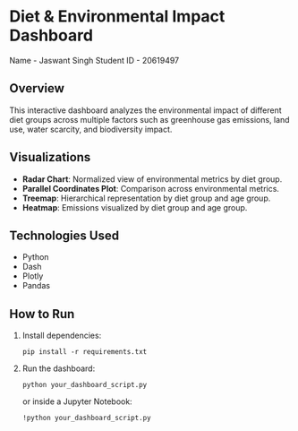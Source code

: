 # Diet & Environmental Impact Dashboard

Name - Jaswant Singh
Student ID - 20619497

## Overview
This interactive dashboard analyzes the environmental impact of different diet groups across multiple factors such as greenhouse gas emissions, land use, water scarcity, and biodiversity impact. 

## Visualizations
- **Radar Chart**: Normalized view of environmental metrics by diet group.
- **Parallel Coordinates Plot**: Comparison across environmental metrics.
- **Treemap**: Hierarchical representation by diet group and age group.
- **Heatmap**: Emissions visualized by diet group and age group.

## Technologies Used
- Python
- Dash
- Plotly
- Pandas

## How to Run
1. Install dependencies:
   ```
   pip install -r requirements.txt
   ```
2. Run the dashboard:
   ```
   python your_dashboard_script.py
   ```
   or inside a Jupyter Notebook:
   ```
   !python your_dashboard_script.py
   ```

